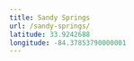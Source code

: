 ```yaml
---
title: Sandy Springs
url: /sandy-springs/
latitude: 33.9242688
longitude: -84.37853790000001
---
```

